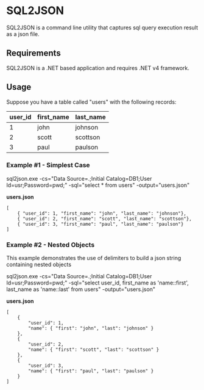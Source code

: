 SQL2JSON
========

SQL2JSON is a command line utility that captures sql query execution result as a json file.

Requirements
------------
SQL2JSON is a .NET based application and requires .NET v4 framework.

Usage
-----

Suppose you have a table called "users" with the following records:

|user_id|first_name|last_name |
|-------|----------|----------|
|1      |john      |johnson   |
|2      |scott     |scottson  |
|3      |paul      |paulson   |


### Example #1 - Simplest Case

sql2json.exe -cs="Data Source=.;Initial Catalog=DB1;User Id=usr;Password=pwd;" -sql="select * from users" -output="users.json"

**users.json**

    [
    	{ "user_id": 1, "first_name": "john", "last_name": "johnson"},
    	{ "user_id": 2, "first_name": "scott", "last_name": "scottson"},
    	{ "user_id": 3, "first_name": "paul", "last_name": "paulson"}
    ]

### Example #2 - Nested Objects
This example demonstrates the use of delimiters to build a json string containing nested objects

sql2json.exe -cs="Data Source=.;Initial Catalog=DB1;User Id=usr;Password=pwd;" -sql="select user_id, first_name as 'name::first', last_name as 'name::last' from users" -output="users.json"

**users.json**

    [
    	{
    		"user_id": 1,
    		"name": { "first": "john", "last": "johnson" }
    	},
    	{
    		"user_id": 2,
    		"name": { "first": "scott", "last": "scottson" }
    	},
    	{
    		"user_id": 3,
    		"name": { "first": "paul", "last": "paulson" }
    	}
    ]
